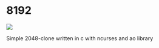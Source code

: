 # 8192

![](https://i.ibb.co/WDpqXMj/screen-image.jpg)

Simple 2048-clone written in c with ncurses and ao library
